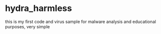 # hydra_harmless
this is my first code and virus sample for malware analysis and educational purposes, very simple
